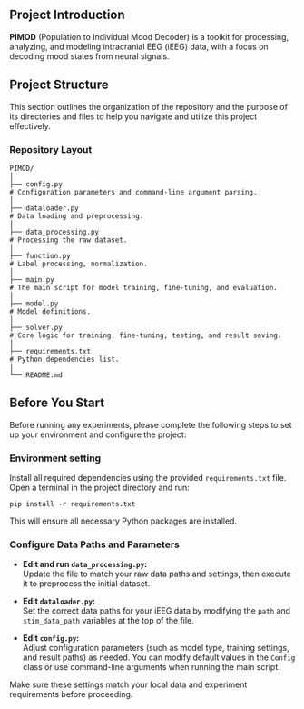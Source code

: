 ## Project Introduction

**PIMOD** (Population to Individual Mood Decoder) is a toolkit for processing, analyzing, and modeling intracranial EEG (iEEG) data, with a focus on decoding mood states from neural signals. 

## Project Structure

This section outlines the organization of the repository and the purpose of its directories and files to help you navigate and utilize this project effectively.

### Repository Layout

```plaintext
PIMOD/
│
├── config.py
# Configuration parameters and command-line argument parsing.
│
├── dataloader.py
# Data loading and preprocessing.
│
├── data_processing.py
# Processing the raw dataset.
│
├── function.py
# Label processing, normalization.
│
├── main.py
# The main script for model training, fine-tuning, and evaluation.
│
├── model.py
# Model definitions.
│
├── solver.py
# Core logic for training, fine-tuning, testing, and result saving.
│
├── requirements.txt
# Python dependencies list.
│
└── README.md
```


## Before You Start

Before running any experiments, please complete the following steps to set up your environment and configure the project:

###  Environment setting

Install all required dependencies using the provided `requirements.txt` file.  
Open a terminal in the project directory and run:

```
pip install -r requirements.txt
```

This will ensure all necessary Python packages are installed.

### Configure Data Paths and Parameters

- **Edit and run `data_processing.py`:**  
  Update the file to match your raw data paths and settings, then execute it to preprocess the initial dataset.

- **Edit `dataloader.py`:**  
  Set the correct data paths for your iEEG data by modifying the `path` and `stim_data_path` variables at the top of the file.

- **Edit `config.py`:**  
  Adjust configuration parameters (such as model type, training settings, and result paths) as needed. You can modify default values in the `Config` class or use command-line arguments when running the main script.

Make sure these settings match your local data and experiment requirements before proceeding.